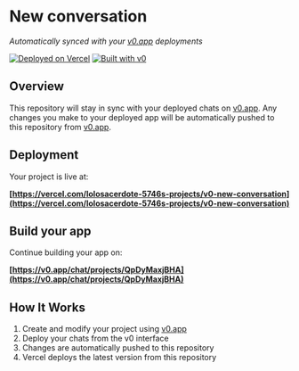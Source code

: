 # New conversation

*Automatically synced with your [v0.app](https://v0.app) deployments*

[![Deployed on Vercel](https://img.shields.io/badge/Deployed%20on-Vercel-black?style=for-the-badge&logo=vercel)](https://vercel.com/lolosacerdote-5746s-projects/v0-new-conversation)
[![Built with v0](https://img.shields.io/badge/Built%20with-v0.app-black?style=for-the-badge)](https://v0.app/chat/projects/QpDyMaxjBHA)

## Overview

This repository will stay in sync with your deployed chats on [v0.app](https://v0.app).
Any changes you make to your deployed app will be automatically pushed to this repository from [v0.app](https://v0.app).

## Deployment

Your project is live at:

**[https://vercel.com/lolosacerdote-5746s-projects/v0-new-conversation](https://vercel.com/lolosacerdote-5746s-projects/v0-new-conversation)**

## Build your app

Continue building your app on:

**[https://v0.app/chat/projects/QpDyMaxjBHA](https://v0.app/chat/projects/QpDyMaxjBHA)**

## How It Works

1. Create and modify your project using [v0.app](https://v0.app)
2. Deploy your chats from the v0 interface
3. Changes are automatically pushed to this repository
4. Vercel deploys the latest version from this repository
